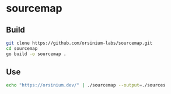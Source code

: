 # sourcemap

## Build

```bash
git clone https://github.com/orsinium-labs/sourcemap.git
cd sourcemap
go build -o sourcemap .
```

## Use

```bash
echo "https://orsinium.dev/" | ./sourcemap --output=./sources
```
